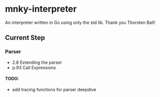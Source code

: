 # mnky-interpreter

An interpreter written in Go using only the std lib. Thank you Thorsten Ball!

## Current Step

### Parser

- 2.8 Extending the parser
- p.93 Call Expressions
#### TODO:
- add tracing functions for parser deepdive

<!-- ```bash
  lexer.go
``` -->
